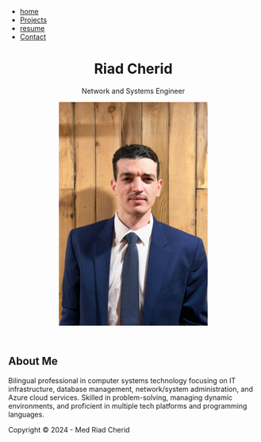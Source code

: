 
<html lang="en">
 <link rel="stylesheet" href="style.css">
 <head>
    <meta charset="UTF-8">
    <meta name="viewport" content="width=device-width, initial-scale=1.0">
    <title>home</title>
    <link rel="stylesheet" href="style.css">
</head>
<body>
   <nav>
  <div class="nav-container">
    <ul>
      <li><a href="index.html">home</a></li>
      <li><a href="projects.html">Projects</a></li>
      <li><a href="resume.html">resume</a></li>
      <li><a href="contact.html">Contact</a></li>
    </ul>
  </div>
</nav>
  <header>
    <h1> Riad Cherid</h1>
    <p>Network and Systems Engineer</p>
    <img src="myimage1.jpg" alt="" style="max-width: 300px;">
  </header>
  <main>
    <section class="about-me">
      <h2>About Me</h2>
      <p>Bilingual professional in computer systems technology focusing on IT infrastructure, database management, network/system administration, and Azure cloud services. Skilled in problem-solving, managing dynamic environments, and proficient in multiple tech platforms and programming languages.</p>
    </section>
  </main>
</body>
 <footer>
    <p>Copyright &copy; 2024 - Med Riad Cherid</p>
  </footer>
</html>

